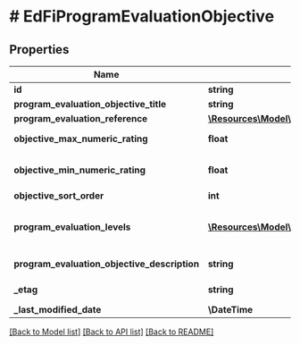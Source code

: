 # # EdFiProgramEvaluationObjective

## Properties

Name | Type | Description | Notes
------------ | ------------- | ------------- | -------------
**id** | **string** |  | [optional]
**program_evaluation_objective_title** | **string** | The name or title of the program evaluation objective. |
**program_evaluation_reference** | [**\Resources\Model\EdFiProgramEvaluationReference**](EdFiProgramEvaluationReference.md) |  |
**objective_max_numeric_rating** | **float** | The maximum summary numerical rating or score for the program evaluation objective. | [optional]
**objective_min_numeric_rating** | **float** | The minimum summary numerical rating or score for the program evaluation objective. If omitted, assumed to be 0.0 | [optional]
**objective_sort_order** | **int** | The sort order of this program evaluation objective. | [optional]
**program_evaluation_levels** | [**\Resources\Model\EdFiProgramEvaluationObjectiveProgramEvaluationLevel[]**](EdFiProgramEvaluationObjectiveProgramEvaluationLevel.md) | An unordered collection of programEvaluationObjectiveProgramEvaluationLevels. The descriptive level(s) of ratings (cut scores) for the program evaluation objective. | [optional]
**program_evaluation_objective_description** | **string** | The long description of the program evaluation objective. | [optional]
**_etag** | **string** | A unique system-generated value that identifies the version of the resource. | [optional]
**_last_modified_date** | **\DateTime** | The date and time the resource was last modified. | [optional]

[[Back to Model list]](../../README.md#models) [[Back to API list]](../../README.md#endpoints) [[Back to README]](../../README.md)

